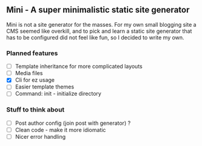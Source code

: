## Mini - A super minimalistic static site generator

Mini is not a site generator for the masses. For my own small blogging site a CMS seemed like overkill, and to pick and 
learn a static site generator that has to be configured did not feel like fun, so I decided to write my own. 

### Planned features

- [ ] Template inheritance for more complicated layouts
- [ ] Media files 
- [x] Cli for ez usage
- [ ] Easier template themes
- [ ] Command: init - initialize directory 

### Stuff to think about

- [ ] Post author config (join post with generator) ?
- [ ] Clean code - make it more idiomatic
- [ ] Nicer error handling
